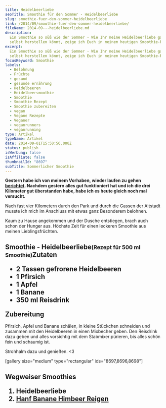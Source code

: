 ```yaml
---
title: Heidelbeerliebe
seoTitle: Smoothie für den Sommer - Heidelbeerliebe
slug: smoothie-fuer-den-sommer-heidelbeerliebe
link: /2014/09/smoothie-fuer-den-sommer-heidelbeerliebe/
fileName: 2014-09---heidelbeerliebe.md
description:
  Ein Smoothie so süß wie der Sommer - Wie Ihr meine Heidelbeerliebe ganz leicht
  selbst herstellen könnt, zeige ich Euch in meinem heutigen Smoothie-Rezept.
excerpt:
  Ein Smoothie so süß wie der Sommer - Wie Ihr meine Heidelbeerliebe ganz leicht
  selbst herstellen könnt, zeige ich Euch in meinem heutigen Smoothie-Rezept.
focusKeyword: Smoothie
labels:
  - Belohnung
  - Früchte
  - gesund
  - gesunde ernährung
  - Heidelbeeren
  - Heidelbeersmoothie
  - Smoothie
  - Smoothie Rezept
  - Smoothie zubereiten
  - vegan
  - Vegane Rezepte
  - Veganer
  - veganrunners
  - veganrunning
type: Artikel
typeName: Artikel
date: 2014-09-01T15:50:56.000Z
status: publish
isWerbung: false
isAffiliate: false
thumbnailId: "8697"
subTitle: Sommerlicher Smoothie
---
```


<strong>Gestern habe ich von meinem Vorhaben, wieder laufen zu gehen
[berichtet](//2014/08/31/sonnenaufgang-im-paradies/). Nachdem gestern alles gut
funktioniert hat und ich die drei Kilometer gut überstanden habe, habe ich es
heute gleich noch mal versucht.</strong>

Nach fast vier Kilometern durch den Park und durch die Gassen der Altstadt
musste ich mich im Anschluss mit etwas ganz Besonderem belohnen.

Kaum zu Hause angekommen und der Dusche entstiegen, brach auch schon der Hunger
aus. Höchste Zeit für einen leckeren Smoothie aus meinen Lieblingsfrüchten.

## Smoothie - Heidelbeerliebe<small>(Rezept für 500 ml Smoothie)</small><strong>Zutaten</strong><ul><li>2 Tassen gefrorene Heidelbeeren</li><li>1 Pfirsich</li><li>1 Apfel</li><li>1 Banane</li><li>350 ml Reisdrink</li></ul><strong>Zubereitung</strong>

Pfirsich, Apfel und Banane schälen, in kleine Stückchen schneiden und zusammen
mit den Heidelbeeren in einen Mixbecher geben. Den Reisdrink dazu geben und
alles vorsichtig mit dem Stabmixer pürieren, bis alles schön fein und schaumig
ist.

Strohhalm dazu und genießen. &lt;3

[gallery size="medium" type="rectangular" ids="8697,8696,8698"]

## Wegweiser Smoothies<ol><li>Heidelbeerliebe</li><li> [Hanf Banane Himbeer Reigen](/2014/08/sonnenaufgang-im-paradies/) </li></ol>
